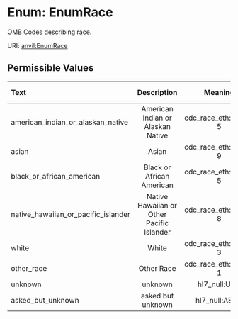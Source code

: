 
# Enum: EnumRace

OMB Codes describing race.

URI: [anvil:EnumRace](https://anvilproject.org/acr-harmonized-data-model/EnumRace)


## Permissible Values

| Text | Description | Meaning | Other Information |
| :--- | :---: | :---: | ---: |
| american_indian_or_alaskan_native | American Indian or Alaskan Native | cdc_race_eth:1002-5 |  |
| asian | Asian | cdc_race_eth:2028-9 |  |
| black_or_african_american | Black or African American | cdc_race_eth:2054-5 |  |
| native_hawaiian_or_pacific_islander | Native Hawaiian or Other Pacific Islander | cdc_race_eth:2076-8 |  |
| white | White | cdc_race_eth:2106-3 |  |
| other_race | Other Race | cdc_race_eth:2131-1 |  |
| unknown | unknown | hl7_null:UNK |  |
| asked_but_unknown | asked but unknown | hl7_null:ASKU |  |

